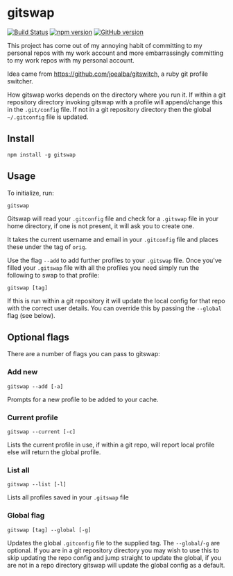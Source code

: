 # gitswap

[![Build Status](https://travis-ci.org/WebDevStu/gitswap.svg?branch=master)](https://travis-ci.org/WebDevStu/gitswap)
[![npm version](https://badge.fury.io/js/gitswap.svg)](https://badge.fury.io/js/gitswap)
[![GitHub version](https://badge.fury.io/gh/webdevstu%2Fgitswap.svg)](https://badge.fury.io/gh/webdevstu%2Fgitswap)

This project has come out of my annoying habit of committing to my personal repos with my work account and more embarrassingly committing to my work repos with my personal account.

Idea came from <a href="https://github.com/joealba/gitswitch">https://github.com/joealba/gitswitch</a>, a ruby git profile switcher.

How gitswap works depends on the directory where you run it. If within a git repository directory invoking gitswap with a profile will append/change this in the `.git/config` file. If not in a git repository directory then the global `~/.gitconfig` file is updated.

## Install

    npm install -g gitswap

## Usage

To initialize, run:

    gitswap

Gitswap will read your `.gitconfig` file and check for a `.gitswap` file in your home directory, if one is not present, it will ask you to create one.

It takes the current username and email in your `.gitconfig` file and places these under the tag of `orig`.

Use the flag `--add` to add further profiles to your `.gitswap` file. Once you've filled your `.gitswap` file with all the profiles you need simply run the following to swap to that profile:

    gitswap [tag]

If this is run within a git repository it will update the local config for that repo with the correct user details. You can override this by passing the `--global` flag (see below).

## Optional flags

There are a number of flags you can pass to gitswap:

### Add new

    gitswap --add [-a]

Prompts for a new profile to be added to your cache.

### Current profile

    gitswap --current [-c]

Lists the current profile in use, if within a git repo, will report local profile else will return the global profile.

### List all

    gitswap --list [-l]

Lists all profiles saved in your `.gitswap` file

### Global flag

    gitswap [tag] --global [-g]

Updates the global `.gitconfig` file to the supplied tag. The `--global`/`-g` are optional. If you are in a git repository directory you may wish to use this to skip updating the repo config and jump straight to update the global, if you are not in a repo directory gitswap will update the global config as a default.